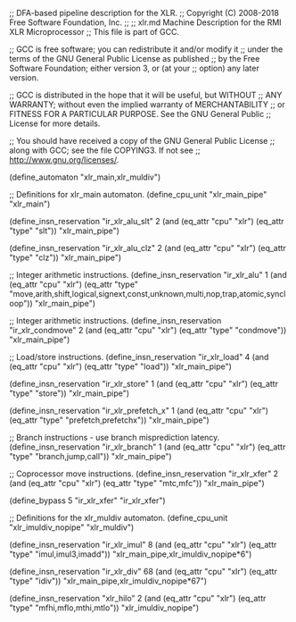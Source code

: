 ;; DFA-based pipeline description for the XLR.
;;   Copyright (C) 2008-2018 Free Software Foundation, Inc.
;;
;; xlr.md   Machine Description for the RMI XLR Microprocessor
;; This file is part of GCC.

;; GCC is free software; you can redistribute it and/or modify it
;; under the terms of the GNU General Public License as published
;; by the Free Software Foundation; either version 3, or (at your
;; option) any later version.

;; GCC is distributed in the hope that it will be useful, but WITHOUT
;; ANY WARRANTY; without even the implied warranty of MERCHANTABILITY
;; or FITNESS FOR A PARTICULAR PURPOSE.  See the GNU General Public
;; License for more details.

;; You should have received a copy of the GNU General Public License
;; along with GCC; see the file COPYING3.  If not see
;; <http://www.gnu.org/licenses/>.

(define_automaton "xlr_main,xlr_muldiv")

;; Definitions for xlr_main automaton.
(define_cpu_unit "xlr_main_pipe" "xlr_main")

(define_insn_reservation "ir_xlr_alu_slt" 2
  (and (eq_attr "cpu" "xlr") 
       (eq_attr "type" "slt"))
  "xlr_main_pipe")

(define_insn_reservation "ir_xlr_alu_clz" 2
  (and (eq_attr "cpu" "xlr") 
       (eq_attr "type" "clz"))
  "xlr_main_pipe")

;; Integer arithmetic instructions.
(define_insn_reservation "ir_xlr_alu" 1
  (and (eq_attr "cpu" "xlr") 
       (eq_attr "type" "move,arith,shift,logical,signext,const,unknown,multi,nop,trap,atomic,syncloop"))
  "xlr_main_pipe")

;; Integer arithmetic instructions.
(define_insn_reservation "ir_xlr_condmove" 2
  (and (eq_attr "cpu" "xlr") 
       (eq_attr "type" "condmove"))
  "xlr_main_pipe")

;; Load/store instructions.
(define_insn_reservation "ir_xlr_load" 4
  (and (eq_attr "cpu" "xlr") 
       (eq_attr "type" "load"))
  "xlr_main_pipe")

(define_insn_reservation "ir_xlr_store" 1
  (and  (eq_attr "cpu" "xlr") 
        (eq_attr "type" "store"))
  "xlr_main_pipe")

(define_insn_reservation "ir_xlr_prefetch_x" 1
  (and (eq_attr "cpu" "xlr")
       (eq_attr "type" "prefetch,prefetchx"))
  "xlr_main_pipe")

;; Branch instructions - use branch misprediction latency.
(define_insn_reservation "ir_xlr_branch" 1
  (and (eq_attr "cpu" "xlr") 
       (eq_attr "type" "branch,jump,call"))
  "xlr_main_pipe")

;; Coprocessor move instructions.
(define_insn_reservation "ir_xlr_xfer" 2
  (and (eq_attr "cpu" "xlr") 
       (eq_attr "type" "mtc,mfc"))
  "xlr_main_pipe")

(define_bypass 5 "ir_xlr_xfer" "ir_xlr_xfer")

;; Definitions for the xlr_muldiv automaton.
(define_cpu_unit "xlr_imuldiv_nopipe" "xlr_muldiv")

(define_insn_reservation "ir_xlr_imul" 8
  (and (eq_attr "cpu" "xlr") 
       (eq_attr "type" "imul,imul3,imadd"))
  "xlr_main_pipe,xlr_imuldiv_nopipe*6")

(define_insn_reservation "ir_xlr_div" 68
  (and (eq_attr "cpu" "xlr") 
       (eq_attr "type" "idiv"))
  "xlr_main_pipe,xlr_imuldiv_nopipe*67")

(define_insn_reservation "xlr_hilo" 2
  (and (eq_attr "cpu" "xlr") 
       (eq_attr "type" "mfhi,mflo,mthi,mtlo"))
  "xlr_imuldiv_nopipe")
